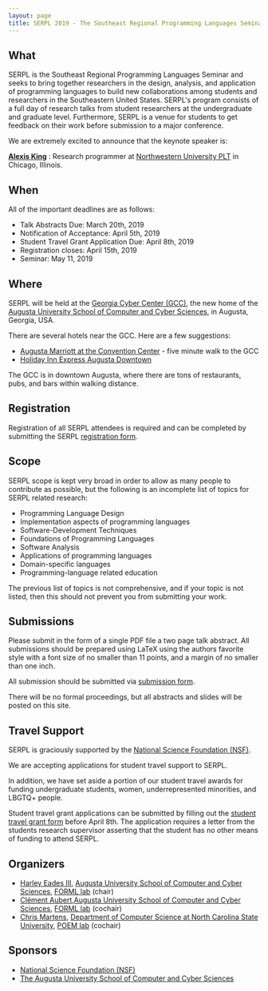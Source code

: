 ```yaml
---
layout: page
title: SERPL 2019 - The Southeast Regional Programming Languages Seminar
---
```


## What

SERPL is the Southeast Regional Programming Languages Seminar and
  seeks to bring together researchers in the design, analysis, and
  application of programming languages to build new collaborations
  among students and researchers in the Southeastern United States.
  SERPL's program consists of a full day of research talks from
  student researchers at the undergraduate and graduate
  level. Furthermore, SERPL is a venue for students to get feedback on
  their work before submission to a major conference.

  We are extremely excited to announce that the keynote speaker is:

  [**Alexis King**](https://lexi-lambda.github.io/) : Research programmer at [Northwestern University
  PLT](https://plt.eecs.northwestern.edu/) in Chicago, Illinois.

## When

All of the important deadlines are as follows:

  - Talk Abstracts Due: March 20th, 2019
  - Notification of Acceptance: April 5th, 2019
  - Student Travel Grant Application Due: April 8th, 2019
  - Registration closes: April 15th, 2019
  - Seminar: May 11, 2019

## Where

SERPL will be held at the [Georgia Cyber Center
(GCC)](https://cybercenter.georgia.gov/), the new home of the [Augusta
University School of Computer and Cyber
Sciences](https://www.augusta.edu/ccs), in Augusta, Georgia, USA.
  
  <div style="margin:auto; text-align:center">
    <object width="300" height="250" style="border:0;" data="https://www.google.com/maps/embed?pb=!1m18!1m12!1m3!1d3327.8279960952605!2d-81.97239368434725!3d33.47982868076545!2m3!1f0!2f0!3f0!3m2!1i1024!2i768!4f13.1!3m3!1m2!1s0x88f9cd6141dac477%3A0x27a72662829a5b40!2sGeorgia+Cyber+Center+Hull+Mcknight+Building!5e0!3m2!1sen!2sus!4v1551639488779"></object>
  </div>

  There are several hotels near the GCC. Here are a few suggestions:

  - [Augusta Marriott at the Convention Center](https://www.marriott.com/hotels/travel/agsmc-augusta-marriott-at-the-convention-center/?scid=bb1a189a-fec3-4d19-a255-54ba596febe2) - five minute walk to the GCC
  - [Holiday Inn Express Augusta Downtown](https://www.ihg.com/holidayinnexpress/hotels/us/en/augusta/agsdt/hoteldetail?cm_mmc=GoogleMaps-_-EX-_-US-_-AGSDT)

  The GCC is in downtown Augusta, where there are tons of restaurants, pubs, and bars within walking distance.  

## Registration

Registration of all SERPL attendees is required
    and can be completed by submitting the SERPL [registration form](https://goo.gl/forms/Oeae43eUlqTYqTwi2).

## Scope

SERPL scope is kept very broad in order to allow as many people to
  contribute as possible, but the following is an incomplete list of
  topics for SERPL related research:
  
  - Programming Language Design
  - Implementation aspects of programming languages
  - Software-Development Techniques
  - Foundations of Programming Languages
  - Software Analysis
  - Applications of programming languages
  - Domain-specific languages
  - Programming-language related education
        
  The previous list of topics is not comprehensive, and if your topic
  is not listed, then this should not prevent you from submitting your
  work.

## Submissions

  Please submit in the form of a single PDF file a two page talk
  abstract.  All submissions should be prepared using LaTeX using the
  authors favorite style with a font size of no smaller than 11 points,
  and a margin of no smaller than one inch.

  All submission should be submitted via [submission form](https://docs.google.com/forms/d/e/1FAIpQLSdtcs3SewZ-Q5v0Ow8ccPCA8DK9WnRKVwbgDBxXE4zS57BkIQ/viewform?usp=sf_link).

  There will be no formal proceedings, but all abstracts and slides
  will be posted on this site.

## Travel Support

SERPL is graciously supported by the [National Science Foundation (NSF)](https://nsf.gov/).

  We are accepting applications for student travel support to SERPL.

  In addition, we have set aside a portion of our student travel
  awards for funding undergraduate students, women, underrepresented
  minorities, and LBGTQ+ people.

  Student travel grant applications can be submitted by filling out
  the [student travel grant
  form](https://goo.gl/forms/rF9kE34nbN9Xte4Q2) before April 8th. The application
  requires a letter from the students research supervisor asserting
  that the student has no other means of funding to attend SERPL.

## Organizers

  - [Harley Eades III](http://metatheorem.org/), [Augusta
University School of Computer and Cyber Sciences](https://www.augusta.edu/ccs),
[FORML lab](https://the-au-forml-lab.github.io/) (chair)
  - [Clément Aubert](http://spots.augusta.edu/caubert/),[Augusta
University School of Computer and Cyber Sciences](https://www.augusta.edu/ccs),
[FORML lab](https://the-au-forml-lab.github.io/) (cochair)
  - [Chris Martens](https://sites.google.com/ncsu.edu/cmartens), [Department of Computer Science at North Carolina State University](https://www.csc.ncsu.edu/), [POEM lab](https://sites.google.com/ncsu.edu/poem) (cochair)
  
  

## Sponsors

  - [National Science Foundation (NSF)](https://nsf.gov/)
  - [The Augusta University School of Computer and Cyber Sciences](https://www.augusta.edu/ccs)
